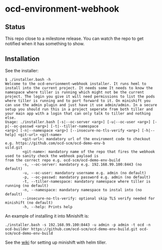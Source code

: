 # ocd-environment-webhook

## Status

This repo close to a milestone release. You can watch the repo to get notified when it has something to show.

## Installation

See the installer: 

```
$ ./installer.bash -h
Welcome to the ocd-envrionment-webhook installer. It runs heml to install into the current project. It needs some It needs to know the namespace where tiller is running which might not be the current project. The login you give it will need permissions to list the pods where tiller is running and to port forward to it. On minishift you can use the admin plugin and just have it use admin/admin. In a secure setup you should run this in a project seperate from both tiller and your main app with a login that can only talk to tiller and nothing else.
Usage: ./installer.bash [-s|--oc-server <arg>] [-u|--oc-user <arg>] [-p|--oc-passwd <arg>] [-t|--tiller-namespace
<arg>] [-n|--namespace <arg>] [--insecure-no-tls-verify <arg>] [-h|--help] <git-url> <git-name>
        <git-url>: mandatory url of the enviroment code to checkout e.g. https://github.com/ocd-scm/ocd-demo-env-b
uild.git
        <git-name>: mandatory name of the repo that fires the webhook used to sanity check the webhook payload is
from the correct repo e.g. ocd-scm/ocd-demo-env-build
        -s, --oc-server: mandatory e.g. 192.168.99.100:8443 (no default)
        -u, --oc-user: mandatory username e.g. admin (no default)
        -p, --oc-passwd: mandatory password e.g. admin (no default)
        -t, --tiller-namespace: mandatory namespace where tiller is running (no default)
        -n, --namespace: mandatory namespace to instal into (no default)
        --insecure-no-tls-verify: optional skip TLS verify needed for minishift (no default)
        -h, --help: Prints help
```

An example of installing it into Minishift is:

```
./installer.bash -s 192.168.99.100:8443 -u admin -p admin -t ocd -n ocd-builder https://github.com/ocd-scm/ocd-demo-env-build.git ocd-scm/ocd-demo-env-build
```

See the [wiki](https://github.com/ocd-scm/ocd-meta/wiki/Minishift) for setting up minishift with helm tiller. 